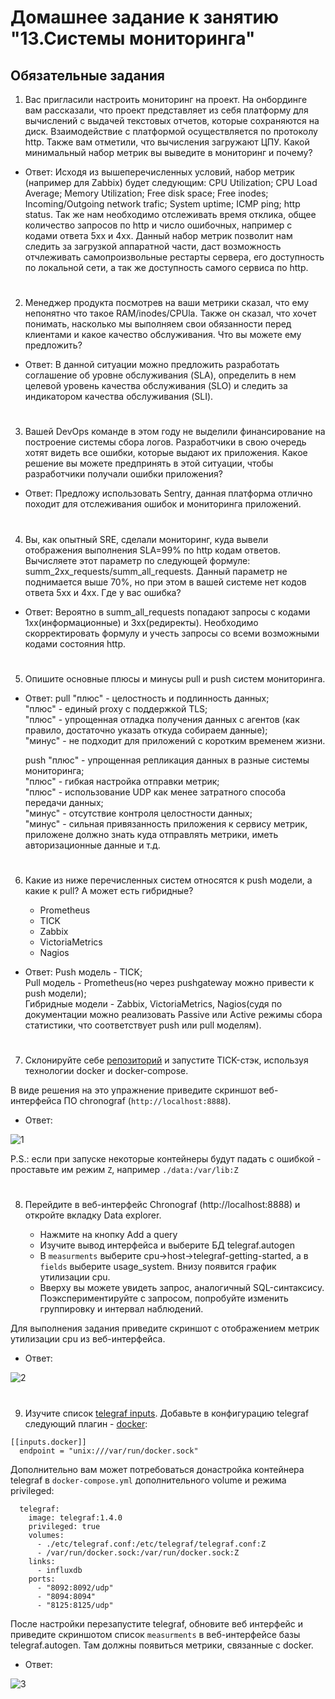 # Домашнее задание к занятию "13.Системы мониторинга"

## Обязательные задания

1. Вас пригласили настроить мониторинг на проект. На онбординге вам рассказали, что проект представляет из себя 
платформу для вычислений с выдачей текстовых отчетов, которые сохраняются на диск. Взаимодействие с платформой 
осуществляется по протоколу http. Также вам отметили, что вычисления загружают ЦПУ. Какой минимальный набор метрик вы
выведите в мониторинг и почему?

- Ответ:
    Исходя из вышеперечисленных условий, набор метрик (например для Zabbix) будет следующим: CPU Utilization; CPU Load Average; Memory Utilization; Free disk space; Free inodes; Incoming/Outgoing network trafic; System uptime; ICMP ping; http status. Так же нам необходимо отслеживать время отклика, общее количество запросов по http и число ошибочных, например с кодами ответа 5хх и 4хх. Данный набор метрик позволит нам следить за загрузкой аппаратной части, даст возможность отчлеживать самопроизвольные рестарты сервера, его доступность по локальной сети, а так же доступность самого сервиса по http.

#
2. Менеджер продукта посмотрев на ваши метрики сказал, что ему непонятно что такое RAM/inodes/CPUla. Также он сказал, 
что хочет понимать, насколько мы выполняем свои обязанности перед клиентами и какое качество обслуживания. Что вы 
можете ему предложить?

- Ответ:
    В данной ситуации можно предложить разработать соглашение об уровне обслуживания (SLA), определить в нем целевой уровень качества обслуживания (SLO) и следить за индикатором качества обслуживания (SLI).

#
3. Вашей DevOps команде в этом году не выделили финансирование на построение системы сбора логов. Разработчики в свою 
очередь хотят видеть все ошибки, которые выдают их приложения. Какое решение вы можете предпринять в этой ситуации, 
чтобы разработчики получали ошибки приложения?

- Ответ:
    Предложу использовать Sentry, данная платформа отлично походит для отслеживания ошибок и мониторинга приложений.

#
4. Вы, как опытный SRE, сделали мониторинг, куда вывели отображения выполнения SLA=99% по http кодам ответов. 
Вычисляете этот параметр по следующей формуле: summ_2xx_requests/summ_all_requests. Данный параметр не поднимается выше 
70%, но при этом в вашей системе нет кодов ответа 5xx и 4xx. Где у вас ошибка?

- Ответ:
    Вероятно в summ_all_requests попадают запросы с кодами 1хх(информационные) и 3хх(редиректы). Необходимо скорректировать формулу и учесть запросы со всеми возможными кодами состояния http.

#
5. Опишите основные плюсы и минусы pull и push систем мониторинга.

- Ответ:
    pull
      "плюс" - целостность и подлинность данных;<br/>
      "плюс" - единый proxy с поддержкой TLS;<br/>
      "плюс" - упрощенная отладка получения данных с агентов (как правило, достаточно указать откуда собираем данные);<br/>
      "минус" - не подходит для приложений с коротким временем жизни.<br/>

    push
      "плюс" - упрощенная репликация данных в разные системы мониторинга;<br/>
      "плюс" - гибкая настройка отправки метрик;<br/>
      "плюс" - использование UDP как менее затратного способа передачи данных;<br/>
      "минус" - отсутствие контроля целостности данных;<br/>
      "минус" - сильная привязанность приложения к сервису метрик, приложене должно знать куда отправлять метрики, иметь авторизационные данные и т.д.<br/>
  
#
6. Какие из ниже перечисленных систем относятся к push модели, а какие к pull? А может есть гибридные?

    - Prometheus 
    - TICK
    - Zabbix
    - VictoriaMetrics
    - Nagios

- Ответ:
  Push модель - TICK;<br/>
  Pull модель - Prometheus(но через pushgateway можно привести к push модели);<br/>
  Гибридные модели - Zabbix, VictoriaMetrics, Nagios(судя по документации можно реализовать Passive или Active режимы сбора статистики, что соответствует push или pull моделям).<br/>

#
7. Склонируйте себе [репозиторий](https://github.com/influxdata/sandbox/tree/master) и запустите TICK-стэк, 
используя технологии docker и docker-compose.

В виде решения на это упражнение приведите скриншот веб-интерфейса ПО chronograf (`http://localhost:8888`).

- Ответ:

![1](https://github.com/AlekseyStroitelev/Homework/blob/main/Monitoring/10-monitoring-02-systems/screenshots/monitoring1.png)

P.S.: если при запуске некоторые контейнеры будут падать с ошибкой - проставьте им режим `Z`, например
`./data:/var/lib:Z`
#
8. Перейдите в веб-интерфейс Chronograf (http://localhost:8888) и откройте вкладку Data explorer.
        
    - Нажмите на кнопку Add a query
    - Изучите вывод интерфейса и выберите БД telegraf.autogen
    - В `measurments` выберите cpu->host->telegraf-getting-started, а в `fields` выберите usage_system. Внизу появится график утилизации cpu.
    - Вверху вы можете увидеть запрос, аналогичный SQL-синтаксису. Поэкспериментируйте с запросом, попробуйте изменить группировку и интервал наблюдений.

Для выполнения задания приведите скриншот с отображением метрик утилизации cpu из веб-интерфейса.

- Ответ:

![2](https://github.com/AlekseyStroitelev/Homework/blob/main/Monitoring/10-monitoring-02-systems/screenshots/monitoring2.png)

#
9. Изучите список [telegraf inputs](https://github.com/influxdata/telegraf/tree/master/plugins/inputs). 
Добавьте в конфигурацию telegraf следующий плагин - [docker](https://github.com/influxdata/telegraf/tree/master/plugins/inputs/docker):
```
[[inputs.docker]]
  endpoint = "unix:///var/run/docker.sock"
```

Дополнительно вам может потребоваться донастройка контейнера telegraf в `docker-compose.yml` дополнительного volume и 
режима privileged:
```
  telegraf:
    image: telegraf:1.4.0
    privileged: true
    volumes:
      - ./etc/telegraf.conf:/etc/telegraf/telegraf.conf:Z
      - /var/run/docker.sock:/var/run/docker.sock:Z
    links:
      - influxdb
    ports:
      - "8092:8092/udp"
      - "8094:8094"
      - "8125:8125/udp"
```

После настройки перезапустите telegraf, обновите веб интерфейс и приведите скриншотом список `measurments` в 
веб-интерфейсе базы telegraf.autogen. Там должны появиться метрики, связанные с docker.

- Ответ:

![3](https://github.com/AlekseyStroitelev/Homework/blob/main/Monitoring/10-monitoring-02-systems/screenshots/monitoring3.png)
